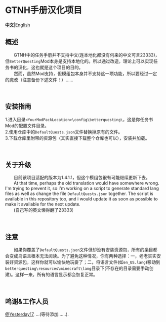 # GTNH手册汉化项目

[**中文**](#)|[English](Readme.md)

## 概述  
&emsp;&emsp;GTNH中的任务手册并不支持中文(连本地化都没有何来的中文可言23333)，但`BetterQuesting`Mod本身是支持本地化的。所以通过改造，理论上可以实现任务书的汉化，这也就是这个项目的目的。<br />
&emsp;&emsp;然而，虽然Mod支持，但模组包本身并不支持这一项功能，所以要经过一定的魔改（注意备份下述文件！）…… <br />

<br />

## 安装指南  
1.进入目录`<YourModPackLocation>\config\betterquesting\`，这是你任务书Mod的配置文件目录。<br />
2.使用仓库中的`DefaultQuests.json`文件替换掉原有的文件。<br />
3.下载仓库里附带的资源包（其实直接下载整个仓库也可以），安装并加载。<br />

<br />

## 关于升级
&emsp;&emsp;目前该项目适配的版本为1.4.1.1，但这个模组包很有可能继续更新下去。<br />
&emsp;&emsp;At that time, perhaps the old translation would have somewhere wrong. I'm trying to prevent it, so I'm working on a script to generate standard lang files as well as change the file `DefaultQuests.json` together. The script is available in this repository too, and i would update it as soon as possible to make it available for the next update.<br />
&emsp;&emsp;(自己写的英文懒得翻了23333)<br />

<br />

## 注意
&emsp;&emsp;如果你覆盖了`DefaultQuests.json`文件但却没有安装资源包，所有的条目都会变成鸟语且根本无法阅读。为了避免这种情况，你有两种选择：一，老老实实安装好资源包，这样你就可以愉快地玩耍了；二，将语言文件(如`en_US.lang`)移动到`betterquesting\resources\minecraft\lang`目录下(不存在的目录需要手动创建)。这样一来，所有的语言显示都会恢复正常。<br />

<br />

## 鸣谢&工作人员
[@Yesterday17](https://github.com/yesterday17), ...(等待添加……).